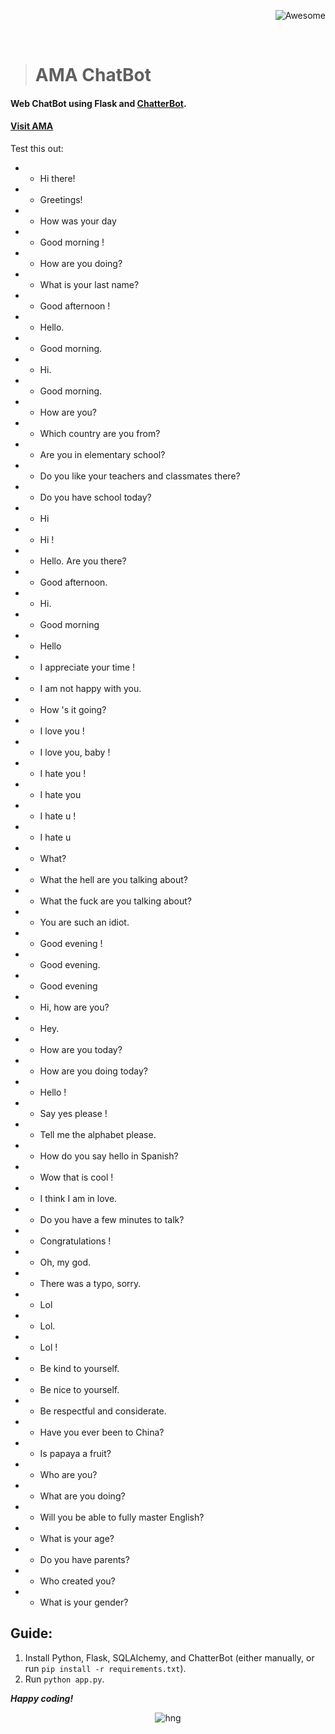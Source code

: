 <div align="right">

![Awesome](https://cdn.rawgit.com/sindresorhus/awesome/d7305f38d29fed78fa85652e3a63e154dd8e8829/media/badge.svg)

<br>

</div>

> # AMA ChatBot

#### Web ChatBot using Flask and [ChatterBot](https://github.com/gunthercox/ChatterBot).
#### [Visit AMA](https://amaburt.herokuapp.com)

Test this out:
- - Hi there!
- - Greetings!
- - How was your day
- - Good morning !
- - How are you doing?
- - What is your last name?
- - Good afternoon !
- - Hello.
- - Good morning.
- - Hi.
- - Good morning.
- - How are you?
- - Which country are you from?
- - Are you in elementary school?
- - Do you like your teachers and classmates there?
- - Do you have school today?
- - Hi
- - Hi !
- - Hello. Are you there?
- - Good afternoon.
- - Hi.
- - Good morning
- - Hello
- - I appreciate your time !
- - I am not happy with you.
- - How 's it going?
- - I love you !
- - I love you, baby !
- - I hate you !
- - I hate you
- - I hate u !
- - I hate u
- - What?
- - What the hell are you talking about?
- - What the fuck are you talking about?
- - You are such an idiot.
- - Good evening !
- - Good evening.
- - Good evening
- - Hi, how are you?
- - Hey.
- - How are you today?
- - How are you doing today?
- - Hello !
- - Say yes please !
- - Tell me the alphabet please.
- - How do you say hello in Spanish?
- - Wow that is cool !
- - I think I am in love.
- - Do you have a few minutes to talk?
- - Congratulations !
- - Oh, my god.
- - There was a typo, sorry.
- - Lol
- - Lol.
- - Lol !
- - Be kind to yourself.
- - Be nice to yourself.
- - Be respectful and considerate.
- - Have you ever been to China?
- - Is papaya a fruit?
- - Who are you?
- - What are you doing?
- - Will you be able to fully master English?
- - What is your age?
- - Do you have parents?
- - Who created you?
- - What is your gender?


## Guide:
 1. Install Python, Flask, SQLAlchemy, and ChatterBot (either manually, or run `pip install -r requirements.txt`).
 2. Run `python app.py`.

__*Happy coding!*__



<div align="center">

![hng](https://res.cloudinary.com/iambeejayayo/image/upload/v1554240066/brand-logo.png)

<br>

</div>
